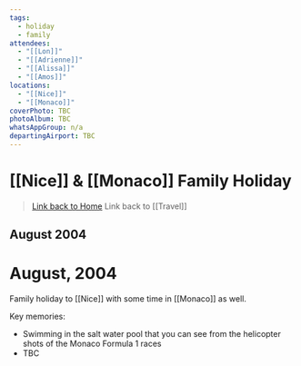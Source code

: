```yaml
---
tags:
  - holiday
  - family
attendees:
  - "[[Lon]]"
  - "[[Adrienne]]"
  - "[[Alissa]]"
  - "[[Amos]]"
locations:
  - "[[Nice]]"
  - "[[Monaco]]"
coverPhoto: TBC
photoAlbum: TBC
whatsAppGroup: n/a
departingAirport: TBC
---
```

# [[Nice]] & [[Monaco]] Family Holiday

> [Link back to Home](obsidian://open?vault=Personal%20Notes&file=000%20Index)
> Link back to [[Travel]]

## August 2004

# August, 2004

Family holiday to [[Nice]] with some time in [[Monaco]] as well.

Key memories:
- Swimming in the salt water pool that you can see from the helicopter shots of the Monaco Formula 1 races
- TBC